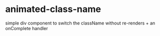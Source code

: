 # animated-class-name
simple div component to switch the className without re-renders + an onComplete handler
